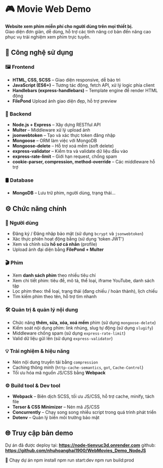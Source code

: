 # 🎮 Movie Web Demo

**Website xem phim miễn phí cho người dùng trên mọi thiết bị.**  
Giao diện đơn giản, dễ dùng, hỗ trợ các tính năng cơ bản đến nâng cao phục vụ trải nghiệm xem phim trực tuyến.

## 🚀 Công nghệ sử dụng

### 🖼️ Frontend

- **HTML, CSS, SCSS** – Giao diện responsive, dễ bảo trì
- **JavaScript (ES6+)** – Tương tác động, fetch API, xử lý logic phía client
- **Handlebars (express-handlebars)** – Template engine để render HTML động
- **FilePond** Upload ảnh giao diện đẹp, hỗ trợ preview

### 🧠 Backend

- **Node.js + Express** – Xây dựng RESTful API
- **Multer** – Middleware xử lý upload ảnh
- **jsonwebtoken** – Tạo và xác thực token đăng nhập
- **Mongoose** – ORM làm việc với MongoDB
- **Mongoose-delete** – Hỗ trợ xoá mềm (soft delete)
- **express-validator** – Kiểm tra và validate dữ liệu đầu vào
- **express-rate-limit** – Giới hạn request, chống spam
- **cookie-parser, compression, method-override** – Các middleware hỗ trợ

### 🛢️ Database

- **MongoDB** – Lưu trữ phim, người dùng, trạng thái...

## ⚙️ Chức năng chính

### 👤 Người dùng

- Đăng ký / Đăng nhập bảo mật (sử dụng `bcrypt` và `jsonwebtoken`)
- Xác thực phiên hoạt động bằng (sử dụng 'token JWT')
- Xem và chỉnh sửa **hồ sơ cá nhân** (profile)
- Upload ảnh đại diện bằng **FilePond + Multer**

### 🎬 Phim

- Xem **danh sách phim** theo nhiều tiêu chí
- Xem chi tiết phim: tiêu đề, mô tả, thể loại, iframe YouTube, danh sách tập
- Lọc phim theo: thể loại, trạng thái (đang chiếu / hoàn thành), lịch chiếu
- Tìm kiếm phim theo tên, hỗ trợ tìm nhanh

### 🛠️ Quản trị & quản lý nội dung

- Chức năng **thêm, sửa, xóa, xoá mềm** phim (sử dụng `mongoose-delete`)
- Kiểm soát nội dung phim: link nhúng, slug tự động (sử dụng `slugify`)
- Middleware chống spam (sử dụng `express-rate-limit`)
- Valid dữ liệu gửi lên (sử dụng `express-validator`)

### 💡 Trải nghiệm & hiệu năng

- Nén nội dung truyền tải bằng `compression`
- Caching thông minh (`http-cache-semantics`, `got`, `Cache-Control`)
- Tối ưu hóa mã nguồn JS/CSS bằng **Webpack**

### ⚙️ Build tool & Dev tool

- **Webpack** – Biên dịch SCSS, tối ưu JS/CSS, hỗ trợ cache, minify, tách file
- **Terser & CSS Minimizer** – Nén mã JS/CSS
- **Concurrently** – Chạy song song nhiều script trong quá trình phát triển
- **Dotenv** – Quản lý biến môi trường bảo mật

## 🌐 Truy cập bản demo

Dự án đã được deploy tại: **https://node-tienvuc3d.onrender.com**
github: **https://github.com/nhuhoanghai1900/WebMovies_Demo_NodeJS**

🚀 Chạy dự án
npm install
npm run start:dev
npm run build:prod
